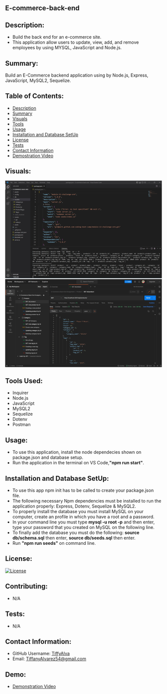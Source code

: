 ## E-commerce-back-end 


 ## Description:
 -  Build the back end for an e-commerce site.
 - This application allow users to update, view, add, and remove employees by using MYSQL, JavaScript and Node.js.

 ## Summary:
 Build an E-Commerce backend application using by Node.js, Express, JavaScript, MySQL2, Sequelize.

 ## Table of Contents:
 * [Description](#description)
 * [Summary](#summary)
 * [Visuals](#visuals)
 * [Tools](#tools-used)
 * [Usage](#usage)
 * [Installation and Database SetUp](#installation-and-database-setup)
 * [License](#license)
 * [Tests](#tests)
 * [Contact Information](#contact-information)
 * [Demostration Video](#demo)

 ## Visuals: 
 ![](./assets/images/e-commerce-mockup.jpg)
 ![](./assets/images/demo-postman-mockup.jpg)

 ## Tools Used:
 - Inquirer
 - Node.js
 - JavaScript
 - MySQL2
 - Sequelize
 - Dotenv
 - Postman

 <!-- ## Deployed Link on Heroku: 
 - https://tiffyalva-e-commerce-back-end.herokuapp.com/ -->

 ## Usage:
 - To use this application, install the node dependecies shown on package.json and database setup. 
 - Run the application in the terminal on VS Code,<b>"npm run start"</b>. 

 ## Installation and Database SetUp:
- To use this app npm init has to be called to create your package.json file.
- The following necessary Npm dependencies must be installed to run the application properly: Express, Dotenv, Sequelize & MySQL2.
- To properly install the database you must install MySQL on your computer, create an profile in which you have a root and a password.
- In your command line you must type <b>mysql -u root -p</b> and then enter, type your password that you created on MySQL on the following line.
- To finally add the database you must do the following: <b>source db/schema.sql</b> then enter, <b>source db/seeds.sql</b> then enter.
- Run <b>"npm run seeds"</b> on command line.

## License:
[![License](https://img.shields.io/badge/License-Apache_2.0-blue.svg)](https://opensource.org/licenses/Apache-2.0)

## Contributing:
- N/A

## Tests:
- N/A

## Contact Information:
* GitHub Username: <a href="https://github.com/TiffyAlva">TiffyAlva</a>
* Email: <a href="malito:TiffanyAlvarez54@gmail.com">TiffanyAlvarez54@gmail.com

## Demo:
- <a href="https://drive.google.com/file/d/1pL5TsA2uTrmZKBwzjoQIR5vFMBOZjMaQ/view?usp=share_link">Demonstration Video</a> 